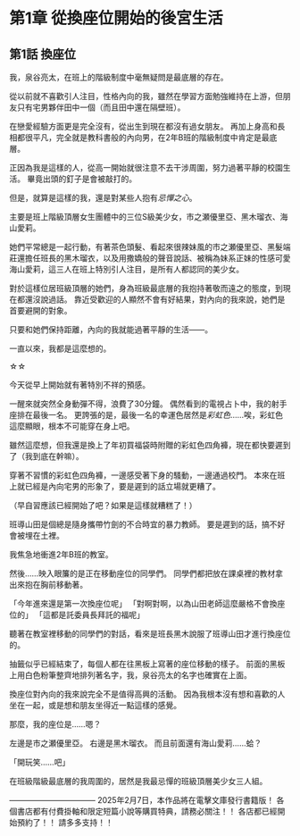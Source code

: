 # 第1章 從換座位開始的後宮生活

## 第1話 換座位

我，泉谷亮太，在班上的階級制度中毫無疑問是最底層的存在。

從以前就不喜歡引人注目，性格內向的我，雖然在學習方面勉強維持在上游，但朋友只有宅男夥伴田中一個（而且田中還在隔壁班）。

在戀愛經驗方面更是完全沒有，從出生到現在都沒有過女朋友。
再加上身高和長相都很平凡，完全就是教科書般的內向男，在2年B班的階級制度中肯定是最底層。

正因為我是這樣的人，從高一開始就很注意不去干涉周圍，努力過著平靜的校園生活。
畢竟出頭的釘子是會被敲打的。

但是，就算是這樣的我，還是對某些人抱有*忌憚之心*。

主要是班上階級頂層女生團體中的三位S級美少女，市之瀬優里亞、黑木瑠衣、海山愛莉。

她們平常總是一起行動，有著茶色頭髮、看起來很辣妹風的市之瀬優里亞、黑髮端莊還擔任班長的黑木瑠衣，以及用撒嬌般的聲音說話、被稱為妹系正妹的性感可愛海山愛莉，這三人在班上特別引人注目，是所有人都認同的美少女。

對於這樣位居班級頂層的她們，身為班級最底層的我抱持著敬而遠之的態度，到現在都還沒說過話。
靠近受歡迎的人顯然不會有好結果，對內向的我來說，她們是首要避開的對象。

只要和她們保持距離，內向的我就能過著平靜的生活——。

一直以來，我都是這麼想的。

☆☆

今天從早上開始就有著特別不祥的預感。

一醒來就突然全身動彈不得，浪費了30分鐘。
偶然看到的電視占卜中，我的射手座排在最後一名。
更誇張的是，最後一名的幸運色居然是*彩虹色*……唉，彩虹色這麼顯眼，根本不可能穿在身上吧。

雖然這麼想，但我還是換上了年初買福袋時附贈的彩虹色四角褲，現在都快要遲到了（我到底在幹嘛）。

穿著不習慣的彩虹色四角褲，一邊感受著下身的騷動，一邊通過校門。
本來在班上就已經是內向宅男的形象了，要是遲到的話立場就更糟了。

（早自習應該已經開始了吧？如果是這樣就糟糕了！）

班導山田是個總是隨身攜帶竹劍的不合時宜的暴力教師。
要是遲到的話，搞不好會被埋在土裡。

我焦急地衝進2年B班的教室。

然後……映入眼簾的是正在移動座位的同學們。
同學們都把放在課桌裡的教材拿出來抱在胸前移動著。

「今年進來還是第一次換座位呢」
「對啊對啊，以為山田老師這麼嚴格不會換座位的」
「這都是託委員長拜託的福呢」

聽著在教室裡移動的同學們的對話，看來是班長黑木說服了班導山田才進行換座位的。

抽籤似乎已經結束了，每個人都在往黑板上寫著的座位移動的樣子。
前面的黑板上用白色粉筆整齊地排列著名字，我，泉谷亮太的名字也確實在上面。

換座位對內向的我來說完全不是值得高興的活動。
因為我根本沒有想和喜歡的人坐在一起，或是想和朋友坐得近一點這樣的感覺。

那麼，我的座位是……嗯？

左邊是市之瀬優里亞。
右邊是黑木瑠衣。
而且前面還有海山愛莉……蛤？

「開玩笑……吧」

在班級階級最底層的我周圍的，居然是我最忌憚的班級頂層美少女三人組。

———————————
2025年2月7日，本作品將在電擊文庫發行書籍版！
各個書店都有付費掛軸和限定短篇小說等購買特典，請務必關注！！
各店都已經開始預約了！！
請多多支持！！